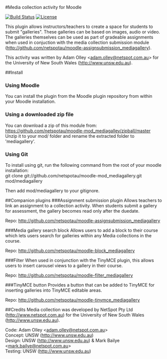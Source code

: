 #Media collection activity for Moodle

[![Build Status](https://travis-ci.org/netspotau/moodle-mod_mediagallery.svg?branch=master)](https://travis-ci.org/netspotau/moodle-mod_mediagallery)
[![License](https://poser.pugx.org/netspotau/moodle-mod_mediagallery/license)](https://packagist.org/packages/netspotau/moodle-mod_mediagallery)

This plugin allows instructors/teachers to create a space for students to submit "galleries". These galleries can be based on images, audio or video. The galleries themselves can be used as part of gradeable assignments when used in conjuction with the media collection submission module (http://github.com/netspotau/moodle-assignsubmission_mediagallery).

This activity was written by Adam Olley \<adam.olley@netspot.com.au\> for the University of New South Wales (http://www.unsw.edu.au).

##Install
### Using Moodle
You can install the plugin from the Moodle plugin repository from within your Moodle installation.
### Using a downloaded zip file
You can download a zip of this module from: https://github.com/netspotau/moodle-mod_mediagalley/zipball/master  
Unzip it to your mod/ folder and rename the extracted folder to 'mediagallery'.
### Using Git
To install using git, run the following command from the root of your moodle installation:  
git clone git://github.com/netspotau/moodle-mod_mediagallery.git mod/mediagallery  

Then add mod/mediagallery to your gitignore.

##Companion plugins
###Assignment submission plugin
Allows teachers to link an assignment to a collection activity. When students submit a gallery for assessment, the gallery becomes read only after the duedate.

Repo: http://github.com/netspotau/moodle-assignsubmission_mediagallery

###Media gallery search block
Allows users to add a block to their course which lets users search for galleries within any Media collections in the course.

Repo: http://github.com/netspotau/moodle-block_mediagallery

###Filter
When used in conjunction with the TinyMCE plugin, this allows users to insert carousel views to a gallery in their course.

Repo: http://github.com/netspotau/moodle-filter_mediagallery

###TinyMCE button
Provides a button that can be added to TinyMCE for inserting galleries into TinyMCE editable areas.

Repo: http://github.com/netspotau/moodle-tinymce_mediagallery

##Credits
Media collection was developed by NetSpot Pty Ltd (http://www.netspot.com.au) for the University of New South Wales (http://www.unsw.edu.au).

Code: Adam Olley \<adam.olley@netspot.com.au\>  
Concept: UNSW (http://www.unsw.edu.au)  
Design: UNSW (http://www.unsw.edu.au) & Mark Bailye \<mark.bailye@netspot.com.au\>  
Testing: UNSW (http://www.unsw.edu.au)  
